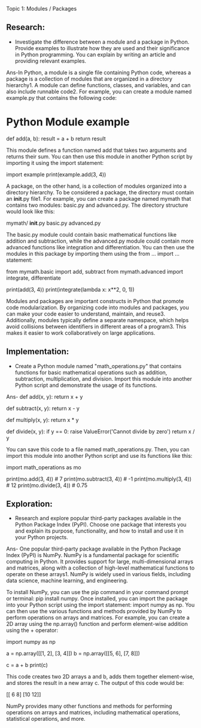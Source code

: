 Topic 1: Modules / Packages

## Research: 
- Investigate the difference between a module and a package in Python. Provide examples to illustrate how they are used and their significance in Python programming. You can explain by writing an 
article and providing relevant examples. 


Ans-In Python, a module is a single file containing Python code, whereas a package is a collection of modules that are organized in a directory hierarchy1. A module can define functions, classes, and variables, and can also include runnable code2. For example, you can create a module named example.py that contains the following code:

# Python Module example
def add(a, b):
    result = a + b
    return result

This module defines a function named add that takes two arguments and returns their sum. You can then use this module in another Python script by importing it using the import statement:

import example
print(example.add(3, 4))

A package, on the other hand, is a collection of modules organized into a directory hierarchy. To be considered a package, the directory must contain an __init__.py file1. For example, you can create a package named mymath that contains two modules: basic.py and advanced.py. The directory structure would look like this:

mymath/
    __init__.py
    basic.py
    advanced.py

The basic.py module could contain basic mathematical functions like addition and subtraction, while the advanced.py module could contain more advanced functions like integration and differentiation. You can then use the modules in this package by importing them using the from ... import ... statement:

from mymath.basic import add, subtract
from mymath.advanced import integrate, differentiate

print(add(3, 4))
print(integrate(lambda x: x**2, 0, 1))

Modules and packages are important constructs in Python that promote code modularization. By organizing code into modules and packages, you can make your code easier to understand, maintain, and reuse3. Additionally, modules typically define a separate namespace, which helps avoid collisions between identifiers in different areas of a program3. This makes it easier to work collaboratively on large applications.


## Implementation: 
- Create a Python module named "math_operations.py" that contains functions for basic mathematical operations such as addition, subtraction, multiplication, and division. Import this module into another Python script and demonstrate the usage of its functions.

Ans-
def add(x, y):
    return x + y

def subtract(x, y):
    return x - y

def multiply(x, y):
    return x * y

def divide(x, y):
    if y == 0:
        raise ValueError('Cannot divide by zero')
    return x / y

You can save this code to a file named math_operations.py. Then, you can import this module into another Python script and use its functions like this:

import math_operations as mo

print(mo.add(3, 4)) # 7
print(mo.subtract(3, 4)) # -1
print(mo.multiply(3, 4)) # 12
print(mo.divide(3, 4)) # 0.75

## Exploration: 
- Research and explore popular third-party packages available in the Python Package Index (PyPI). Choose one package that interests you and explain its purpose, functionality, and how to install and use it in your Python projects.

Ans-
One popular third-party package available in the Python Package Index (PyPI) is NumPy. NumPy is a fundamental package for scientific computing in Python. It provides support for large, multi-dimensional arrays and matrices, along with a collection of high-level mathematical functions to operate on these arrays1. NumPy is widely used in various fields, including data science, machine learning, and engineering.

To install NumPy, you can use the pip command in your command prompt or terminal: pip install numpy. Once installed, you can import the package into your Python script using the import statement: import numpy as np. You can then use the various functions and methods provided by NumPy to perform operations on arrays and matrices. For example, you can create a 2D array using the np.array() function and perform element-wise addition using the + operator:

import numpy as np

a = np.array([[1, 2], [3, 4]])
b = np.array([[5, 6], [7, 8]])

c = a + b
print(c)

This code creates two 2D arrays a and b, adds them together element-wise, and stores the result in a new array c. The output of this code would be:

[[ 6  8]
 [10 12]]

NumPy provides many other functions and methods for performing operations on arrays and matrices, including mathematical operations, statistical operations, and more.

